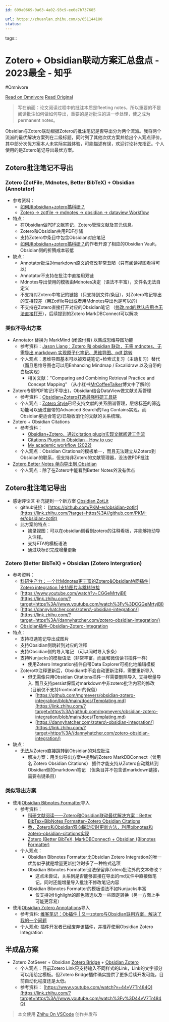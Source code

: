 ```yaml
---
id: 609a0669-0a63-4a02-93c9-ee6e7b737685

url: https://zhuanlan.zhihu.com/p/651144180
status:
---
```



tags:: 

# Zotero + Obsidian联动方案汇总盘点 - 2023最全 - 知乎
#Omnivore

[Read on Omnivore](https://omnivore.app/me/zotero-obsidian-2023-190b964095b)
[Read Original](https://zhuanlan.zhihu.com/p/651144180)

> 写在前面：论文阅读过程中的批注本质是fleeting notes，所以重要的不是阅读批注如何做如何导出，重要的是对批注的进一步处理，使之成为permanent notes。

Obsidian与Zotero联动根据Zotero的批注笔记是否导出分为两个流派。我将两个流派的最优解决方案列在二级标题，同时列了其他次优方案并给出个人观点评价。其中部分次优方案本人未实际实践体验，可能描述有误，欢迎讨论补充指正。个人使用的是Zotero笔记导出最优方案。

## Zotero批注笔记不导出

### Zotero (ZotFile, Mdnotes, Better BibTeX) + Obsidian (Annotator)

* 参考资料：
   * [如何用obsidian+zotero搞科研？](https://zhuanlan.zhihu.com/p/489713119)
   * [Zotero -> zotfile -> mdnotes -> obsidian -> dataview Workflow](https://link.zhihu.com/?target=https%3A//forum.obsidian.md/t/zotero-zotfile-mdnotes-obsidian-dataview-workflow/15536)
* 特点：
   * 在Obsidian做PDF文献笔记，Zotero管理文献及其元信息。
   * Zotero和Obsidian共用PDF存储
   * 支持Zotero中条目中包含Obsidian对应笔记
   * [如何用obsidian+zotero搞科研？](https://zhuanlan.zhihu.com/p/489713119)的作者开源了相应的Obsidian Vault，Obsidian侧的折腾成本较低
* 缺点：
   * Annotator批注对markdown原文的修改非常丑陋（只有阅读视图看得可以）
   * Annotator不支持在批注中直接用双链
   * Mdnotes导出使用的模板由Mdnotes决定（语法不丰富），文件名无法自定义
   * 不支持对Zotero中笔记的链接（只支持到文件/条目），对Zotero笔记导出的支持较差（用Zotfile导出或者用Mdnotes导出也是可以的）
   * 不支持在Zotero直接打开对应的Obsidian笔记 （[修改.md的默认应用也无法直接打开](https://link.zhihu.com/?target=https%3A//forum.obsidian.md/t/opening-md-file-with-obsidian-instead-opens-most-recent-file/9211/6)），后续提到的Zotero MarkDBConnect可以解决

### 类似不导出方案

* Annotator 替换为 MarkMind (闭源付费) 以集成思维导图功能
   * 参考资料：[Jason Liang：Zotero 和 obsidian 联动，无需 mdnotes、无需导出 markdown 实现原子化笔记、思维导图、pdf 跳转](https://zhuanlan.zhihu.com/p/439177612)
   * 个人观点：思维导图基本可以被双链笔记+检索式复习（主动复习）替代（而且思维导图也可以用Enhancing Mindmap / Excalidraw 以及自带的白板实现）
      * 相关文献："Comparing and Combining Retrieval Practice and Concept Mapping" （从小红书[MrCoffeeTalker](https://link.zhihu.com/?target=http%3A//xhslink.com/NIS2zt)博文中了解的）
* Zotero专职PDF笔记(不导出)，Obsidian结合DataView做文献关系管理
   * 参考资料：[Obsidian+Zotero打造最强科研工具链](https://zhuanlan.zhihu.com/p/639325772)
   * 个人观点：[Zotero Style](https://link.zhihu.com/?target=https%3A//github.com/MuiseDestiny/zotero-style)已经支持文献的关系图谱管理，层级标签的筛选功能可以通过自带的Advanced Search的Tag Contains实现。而Obsidian更适合笔记/已吸收消化的文献的关系梳理。
* Zotero + Obsidian Citations
   * 参考资料：
      * [Obsidian+Zotero，通过citation plugin实现文献阅读工作流](https://zhuanlan.zhihu.com/p/478591089)
      * [Citations Plugin in Obsidian - How to use](https://link.zhihu.com/?target=https%3A//www.youtube.com/watch%3Fv%3DTQXkbITDyGg)
      * [My academic workflow (2022)](https://link.zhihu.com/?target=https%3A//www.youtube.com/watch%3Fv%3DHxaGi9BG0zU)
   * 个人观点：Obsidian Citations的模板单一，而且无法建立从Zotero到Obsidian的联系，但支持非Zotero的文献管理器，没法做PDF批注
* [Zotero Better Notes 单向导出到 Obsidian](https://link.zhihu.com/?target=https%3A//mp.weixin.qq.com/s%3F%5F%5Fbiz%3DMzg5Njk3MDUyMQ%3D%3D%26mid%3D2247487449%26idx%3D1%26sn%3D5d658fdb0445c69356faef03173c4e55%26source%3D41%23wechat%5Fredirect)
   * 个人观点：除了在Zotero中能看到Better Notes外没有优点

## Zotero批注笔记导出

* 感谢评论区  补充提到一个新方案 [Obsidian ZotLit](https://link.zhihu.com/?target=https%3A//zotlit.aidenlx.top/zh-CN)
   * github链接： [https://github.com/PKM-er/obsidian-zotlit](https://link.zhihu.com/?target=https%3A//github.com/PKM-er/obsidian-zotlit)
   * 此方案的特点：
      * 摘录视图：可以在obsidian侧看到zotero的注释看板，并能够拖动导入注释。
      * 支持ETA的模板语法
      * 通过块标识完成增量更新

### Zotero (Better BibTeX) + Obsidian (Zotero Intergration)

* 参考资料：
   * [科研生产力：一个比Mdnotes更丰富的Zotero&Obsidian协同插件| Zotero integration |支持图片与跳转链接](https://link.zhihu.com/?target=https%3A//www.bilibili.com/video/BV1jF411A7d6)
   * [https://www.youtube.com/watch?v=CGGeMrtyjBI](https://link.zhihu.com/?target=https%3A//www.youtube.com/watch%3Fv%3DCGGeMrtyjBI)
   * [https://dannyhatcher.com/zotero\-obsidian-integration/](https://link.zhihu.com/?target=https%3A//dannyhatcher.com/zotero-obsidian-integration/)
   * [Obsidian插件-Obsidian-Zotero-Integration](https://zhuanlan.zhihu.com/p/553864286)
* 特点：
   * 支持框选笔记导出成图片
   * 支持Obsidian侧跳转到对应的注释
   * 支持Obsidian侧的导入笔记 （可以同时导入多条）
   * 支持Nunjucks的模板语法（非常丰富，而且和微信读书插件一样）
      * 使用Zotero Integration插件自带Data Explorer可视化地编辑模板
   * Zotero中注释更新后，Obsidian中不会自动更新注释，需要重新导入
      * 但无需像只用Obsidian Citations插件一样需要删除导入, 支持增量导入. 而且支持persist保留对markdown中非zotero批注内容的修改 （目前仅不支持frontmatter的保留）
         * [https://github.com/mgmeyers/obsidian-zotero-integration/blob/main/docs/Templating.md](https://link.zhihu.com/?target=https%3A//github.com/mgmeyers/obsidian-zotero-integration/blob/main/docs/Templating.md)
         * [https://dannyhatcher.com/zotero\-obsidian-integration/](https://link.zhihu.com/?target=https%3A//dannyhatcher.com/zotero-obsidian-integration/)
* 缺点：
   * 无法从Zotero直接跳转到Obsidian的对应批注
      * 解决方案：用类似导出方案中提到的Zotero MarkDBConnect（曾用名 Zotero Obsidian Citations） 插件才能支持从Zotero自动跳转到Obsidian侧的markdown笔记 （但条目并不包含该markdown链接，需要右键条目）

### 类似导出方案

* 使用[Obsidian Bibnotes Formatter](https://link.zhihu.com/?target=https%3A//github.com/stefanopagliari/bibnotes)导入
   * 参考资料：
      * [科研文献阅读——Zotero和Obsidian联动最优解决方案：Better BibTex+BibNotes Formatter+Zotero Obsidian Citations](https://www.zhihu.com/column/c%5F1488931395854168064)
      * [香，Zotero和Obsidian双向联动实时更新方法，利用bibnotes和zotero-obsidian-citations实现](https://link.zhihu.com/?target=https%3A//www.bilibili.com/video/BV1R44y137ci)
      * [Zotero (Better BibTeX, MarkDBConnect) + Obsidian (Bibnotes Formatter)](https://link.zhihu.com/?target=https%3A//blog.csdn.net/qq%5F43309940/article/details/125150487)
   * 个人观点：
      * Obsidian Bibnotes Formatter比Obsidian Zotero Integration的唯一优势似乎就是增量更新批注时多了一种格式选项
      * Obsidian Bibnotes Formatter没法保留非Zotero批注外的文本修改？
         * 这点未尝试，关系到是否能够直接在导出的md文件中直接做笔记，同时还能增量导入批注不修改笔记内容
      * Obsidian Bibnotes Formatter的模板语法不如Nunjucks丰富
         * 仅支持对Highlight的颜色筛选以及一些固定转换（另一方面上手可能更容易）
* 使用[Obsidian Zotero Annotations](https://link.zhihu.com/?target=https%3A//github.com/anoopkcn/obsidian-zotero-annotations)导入
   * 参考资料: [维客笔记：Ob插件 | 又一zotero与Obsidian联用方案，解决了我的一个问题](https://zhuanlan.zhihu.com/p/594271898)
   * 个人观点: 插件开发者已经废弃该插件，并推荐使用Obsidian Zotero Integration

## 半成品方案

* Zotero ZotSever + Obsidian [Zotero Bridge](https://link.zhihu.com/?target=https%3A//github.com/vanakat/zotero-bridge) \+ [Obsidian Zotero](https://link.zhihu.com/?target=https%3A//github.com/vanakat/zotero-link)
   * 个人观点：目前Zotero Link只支持输入不同样式的Link，Link的文字部分可以用给定模板。但Zotero Bridge插件确实提供了更多后续开发可能，目前自动化程度还是太低。
   * 参考资料： [https://www.youtube.com/watch?v=44vV7Tr484Q](https://link.zhihu.com/?target=https%3A//www.youtube.com/watch%3Fv%3D44vV7Tr484Q)

> 本文使用 [Zhihu On VSCode](https://zhuanlan.zhihu.com/p/106057556) 创作并发布

